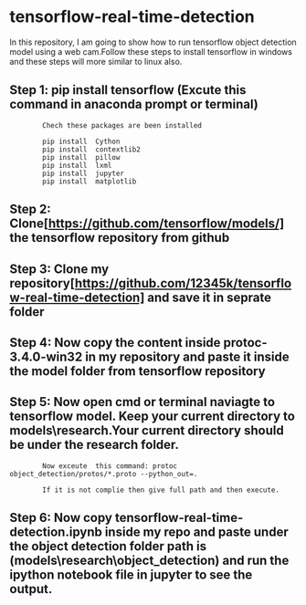 # tensorflow-real-time-detection

In this repository, I am going to show how to run tensorflow object detection model using a web cam.Follow these steps to install tensorflow in windows and these steps will more similar to linux also.

## Step 1:  pip install tensorflow (Excute this command in anaconda prompt or terminal)
            
            Chech these packages are been installed
            
            pip install  Cython
            pip install  contextlib2
            pip install  pillow
            pip install  lxml
            pip install  jupyter
            pip install  matplotlib
            

## Step 2:  Clone[https://github.com/tensorflow/models/] the tensorflow repository from github

## Step 3:  Clone my repository[https://github.com/12345k/tensorflow-real-time-detection] and save it in seprate folder

## Step 4:  Now copy the content inside protoc-3.4.0-win32 in my repository and paste it inside the model folder from tensorflow                       repository

## Step 5: Now open cmd or terminal naviagte to tensorflow model. Keep your current directory to models\research.Your current directory              should be under the research folder. 

            Now exceute  this command: protoc object_detection/protos/*.proto --python_out=.
            
            If it is not complie then give full path and then execute.
            
## Step 6: Now copy tensorflow-real-time-detection.ipynb inside my repo and paste under the object detection folder path is                          (models\research\object_detection) and run the ipython notebook file in jupyter to see the output.
            
           
